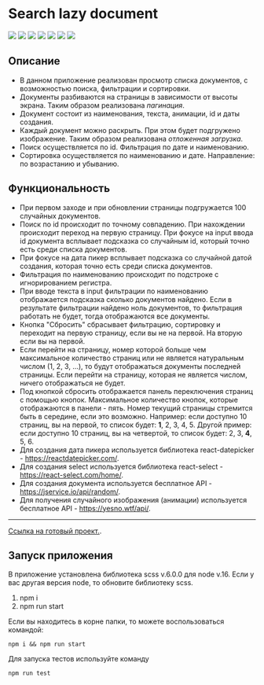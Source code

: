 # Search lazy document

![](https://shields.io/badge/-HTML-orange)
![](https://shields.io/badge/-CSS-blue)
![](https://shields.io/badge/-JavaScript-yellow)
![](https://shields.io/badge/-React.JS-05D9FF)
![](https://shields.io/badge/-TypeScript-2D79C7)
![](https://shields.io/badge/-JSDoc-006FBB)
![](https://shields.io/badge/-Jest-99425B)

## Описание
- В данном приложение реализован просмотр списка документов, с возможностью поиска, фильтрации и сортировки.
- Документы разбиваются на страницы в зависимости от высоты экрана. Таким образом реализована *пагинация*.
- Документ состоит из наименования, текста, анимации, id и даты создания.
- Каждый документ можно раскрыть. При этом будет подгружено изображение. Таким образом реализована *отложенная загрузка*.
- Поиск осуществляется по id. Фильтрация по дате и наименованию.
- Сортировка осуществляется по наименованию и дате. Направление: по возрастанию и убыванию.

## Функциональность
- При первом заходе и при обновлении страницы подгружается 100 случайных документов.
- Поиск по id происходит по точному совпадению. При нахождении происходит переход на первую страницу. При фокусе на input ввода id документа всплывает подсказка со случайным id, который точно есть среди списка документов.
- При фокусе на дата пикер всплывает подсказка со случайной датой создания, которая точно есть среди списка документов.
- Фильтрация по наименованию происходит по подстроке с игнорированием регистра.
- При вводе текста в input фильтрации по наименованию отображается подсказка сколько документов найдено. Если в результате фильтрации найдено ноль документов, то фильтрация работать не будет, тогда отображаются все документы. 
- Кнопка "Сбросить" сбрасывает фильтрацию, сортировку и переходит на первую страницу, если вы не на первой. На вторую если вы на первой. 
- Если перейти на страницу, номер которой больше чем максимальное количество страниц или не является натуральным числом (1, 2, 3, ...), то будут отображаться документы последней страницы. Если перейти на страницу, которая не является числом, ничего отображаться не будет. 
- Под кнопкой сбросить отображается панель переключения страниц с помощью кнопок. Максимальное количество кнопок, которые отображаются в панели - пять. Номер текущий страницы стремится быть в середине, если это возможно. Например: если доступно 10 страниц, вы на первой, то список будет: **1**, 2, 3, 4, 5. Другой пример: если доступно 10 страниц, вы на четвертой, то список будет: 2, 3, **4**, 5, 6.
- Для создания дата пикера используется библиотека react-datepicker - https://reactdatepicker.com/.
- Для создания select используется библиотека react-select - https://react-select.com/home/.
- Для создания документа используется бесплатное API - https://jservice.io/api/random/.
- Для получения случайного изображения (анимации) используется бесплатное API - https://yesno.wtf/api/.

<tr>
    <hr>
</tr>
 
 [Ссылка на готовый проект.](https://tyt34.github.io/search-lazy-document/#/1).

  ## Запуск приложения
  
  В приложение установлена библиотека scss v.6.0.0 для node v.16. Если у вас другая версия node, то обновите библиотеку scss. 
1. npm i
2. npm run start

Если вы находитесь в корне папки, то можете воспользоваться командой: 
```
npm i && npm run start
```

Для запуска тестов используйте команду 
```
npm run test
```
